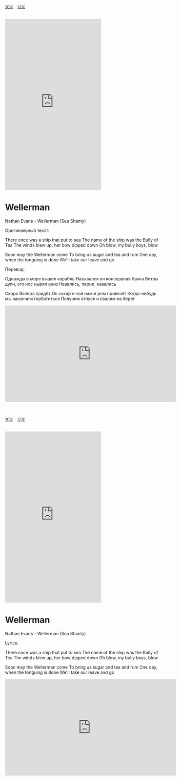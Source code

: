 <span id="ru"><a href='#ru'>🇷🇺</a> &nbsp;&nbsp;&nbsp;<a href='#en'>🇺🇸</a> &nbsp;&nbsp;&nbsp;</span><br><br>
<iframe width="315" height="560" src="https://www.youtube.com/embed/DV8STmcYjn4" frameborder="0" allow="accelerometer; autoplay; clipboard-write; encrypted-media; gyroscope; picture-in-picture; web-share"allowfullscreen></iframe>

# Wellerman

Nathan Evans - Wellerman (Sea Shanty)

Оригинальный текст:

There once was a ship that put to sea
The name of the ship was the Bully of Tea
The winds blew up, her bow dipped down
Oh blow, my bully boys, blow

Soon may the Wellerman come
To bring us sugar and tea and rum
One day, when the tonguing is done
We'll take our leave and go

Перевод:

Однажды в море вышел корабль
Назывался он консервная банка
Ветры дули, его нос нырял вниз
Навались, парни, навались

Скоро Валера придёт
Он сахар и чай нам и ром привезёт
Когда-нибудь мы закончим горбатиться
Получим отпуск и свалим на берег


<iframe width="560" height="315" src="https://www.youtube.com/embed/qP-7GNoDJ5c" title="YouTube video player" frameborder="0" allow="accelerometer; autoplay; clipboard-write; encrypted-media; gyroscope; picture-in-picture; web-share" referrerpolicy="strict-origin-when-cross-origin" allowfullscreen></iframe>

<br><br>
<span id="en"><a href='#ru'>🇷🇺</a> &nbsp;&nbsp;&nbsp;<a href='#en'>🇺🇸</a> &nbsp;&nbsp;&nbsp;</span><br><br>
<iframe width="315" height="560" src="https://www.youtube.com/embed/HiEZ5BJyGIM" frameborder="0" allow="accelerometer; autoplay; clipboard-write; encrypted-media; gyroscope; picture-in-picture; web-share"allowfullscreen></iframe>

# Wellerman

Nathan Evans - Wellerman (Sea Shanty)

Lyrics:

There once was a ship that put to sea
The name of the ship was the Bully of Tea
The winds blew up, her bow dipped down
Oh blow, my bully boys, blow

Soon may the Wellerman come
To bring us sugar and tea and rum
One day, when the tonguing is done
We'll take our leave and go

<iframe width="560" height="315" src="https://www.youtube.com/embed/qP-7GNoDJ5c" title="YouTube video player" frameborder="0" allow="accelerometer; autoplay; clipboard-write; encrypted-media; gyroscope; picture-in-picture; web-share" referrerpolicy="strict-origin-when-cross-origin" allowfullscreen></iframe>
<br><br>
